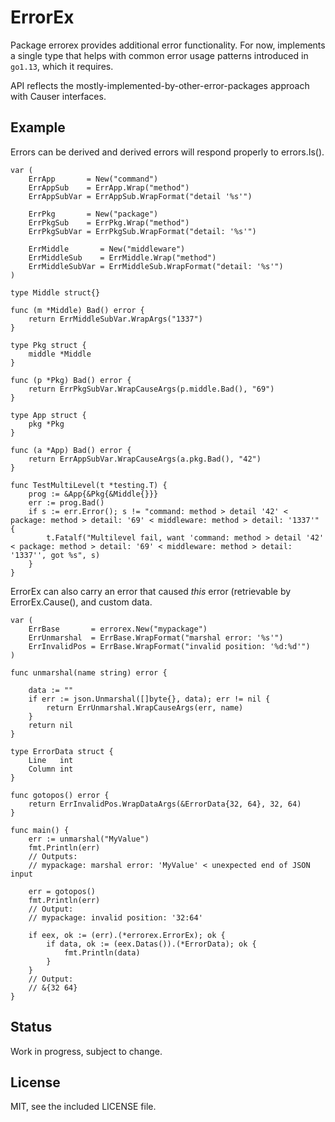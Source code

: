 # ErrorEx

Package errorex provides additional error functionality. For now, implements a single type that helps with common error usage patterns introduced in `go1.13`, which it requires.

API reflects the mostly-implemented-by-other-error-packages approach with Causer interfaces.

## Example

Errors can be derived and derived errors will respond properly to errors.Is().

```
var (
	ErrApp       = New("command")
	ErrAppSub    = ErrApp.Wrap("method")
	ErrAppSubVar = ErrAppSub.WrapFormat("detail '%s'")

	ErrPkg       = New("package")
	ErrPkgSub    = ErrPkg.Wrap("method")
	ErrPkgSubVar = ErrPkgSub.WrapFormat("detail: '%s'")

	ErrMiddle       = New("middleware")
	ErrMiddleSub    = ErrMiddle.Wrap("method")
	ErrMiddleSubVar = ErrMiddleSub.WrapFormat("detail: '%s'")
)

type Middle struct{}

func (m *Middle) Bad() error {
	return ErrMiddleSubVar.WrapArgs("1337")
}

type Pkg struct {
	middle *Middle
}

func (p *Pkg) Bad() error {
	return ErrPkgSubVar.WrapCauseArgs(p.middle.Bad(), "69")
}

type App struct {
	pkg *Pkg
}

func (a *App) Bad() error {
	return ErrAppSubVar.WrapCauseArgs(a.pkg.Bad(), "42")
}

func TestMultiLevel(t *testing.T) {
	prog := &App{&Pkg{&Middle{}}}
	err := prog.Bad()
	if s := err.Error(); s != "command: method > detail '42' < package: method > detail: '69' < middleware: method > detail: '1337'" {
		t.Fatalf("Multilevel fail, want 'command: method > detail '42' < package: method > detail: '69' < middleware: method > detail: '1337'', got %s", s)
	}
}

```

ErrorEx can also carry an error that caused _this_ error (retrievable by ErrorEx.Cause(), and custom data.

```
var (
	ErrBase       = errorex.New("mypackage")
	ErrUnmarshal  = ErrBase.WrapFormat("marshal error: '%s'")
	ErrInvalidPos = ErrBase.WrapFormat("invalid position: '%d:%d'")
)

func unmarshal(name string) error {

	data := ""
	if err := json.Unmarshal([]byte{}, data); err != nil {
		return ErrUnmarshal.WrapCauseArgs(err, name)
	}
	return nil
}

type ErrorData struct {
	Line   int
	Column int
}

func gotopos() error {
	return ErrInvalidPos.WrapDataArgs(&ErrorData{32, 64}, 32, 64)
}

func main() {
	err := unmarshal("MyValue")
	fmt.Println(err)
	// Outputs:
	// mypackage: marshal error: 'MyValue' < unexpected end of JSON input

	err = gotopos()
	fmt.Println(err)
	// Output:
	// mypackage: invalid position: '32:64'

	if eex, ok := (err).(*errorex.ErrorEx); ok {
		if data, ok := (eex.Datas()).(*ErrorData); ok {
			fmt.Println(data)
		}
	}
	// Output:
	// &{32 64}
}

```

## Status

Work in progress, subject to change.

## License

MIT, see the included LICENSE file.